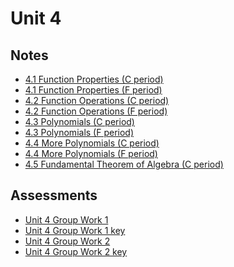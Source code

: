 # Unit 4

## Notes

- <a href="../notes/PCHA_4.1_FunctionProperties_C.pdf">4.1 Function Properties (C period)</a>
- <a href="../notes/PCHA_4.1_FunctionProperties_F.pdf">4.1 Function Properties (F period)</a>
- <a href="../notes/PCHA_4.2_FunctionOperations_C.pdf">4.2 Function Operations (C period)</a>
- <a href="../notes/PCHA_4.2_FunctionOperations_F.pdf">4.2 Function Operations (F period)</a>
- <a href="../notes/PCHA_4.3_Polynomials_C.pdf">4.3 Polynomials (C period)</a>
- <a href="../notes/PCHA_4.3_Polynomials_F.pdf">4.3 Polynomials (F period)</a>
- <a href="../notes/PCHA_4.4_MorePolynomials_C.pdf">4.4 More Polynomials (C period)</a>
- <a href="../notes/PCHA_4.4_MorePolynomials_F.pdf">4.4 More Polynomials (F period)</a>
- <a href="../notes/PCHA_4.5_FundamentalTheoremOfAlgebra_C.pdf">4.5 Fundamental Theorem of Algebra (C period)</a>

## Assessments

- <a href="../assessments/pcha_unit4_group_1.pdf">Unit 4 Group Work 1</a>
- <a href="../assessments/pcha_unit4_group_1_key.pdf">Unit 4 Group Work 1 key</a>
- <a href="../assessments/pcha_unit4_group_2.pdf">Unit 4 Group Work 2</a>
- <a href="../assessments/pcha_unit4_group_2_key.pdf">Unit 4 Group Work 2 key</a>


